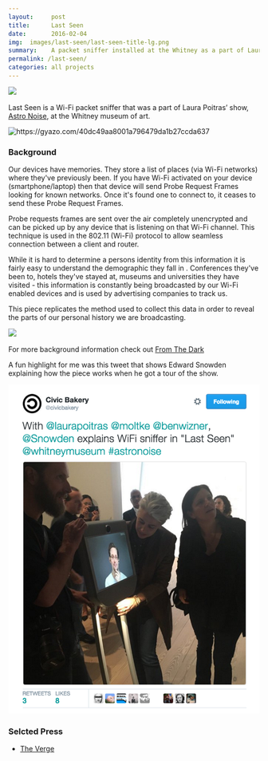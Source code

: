 ```yaml
---
layout:     post
title:      Last Seen
date:       2016-02-04
img:  images/last-seen/last-seen-title-lg.png
summary:    A packet sniffer installed at the Whitney as a part of Laura Poitras' show AstroNoise
permalink: /last-seen/
categories: all projects
---
```


<div class="mxn1">
<img class= "px3 center-block" src="/images/last-seen/last-seen-title-lg.png"/>
</div>



Last Seen is a Wi-Fi packet sniffer that was a part of Laura Poitras’ show, 
[Astro Noise](http://whitney.org/Exhibitions/LauraPoitras), at the Whitney museum of art.



<div class="mxn1">
<img class= "px3 center-block" src="/images/last-seen/loop.gif" alt="https://gyazo.com/40dc49aa8001a796479da1b27ccda637" width="356"/>
</div>


### Background

Our devices have memories. They store a list of places (via Wi-Fi networks) where they've previously been. If you have Wi-Fi activated on your device (smartphone/laptop) then that device will send Probe Request Frames looking for known networks. Once it's found one to connect to, it ceases to send these Probe Request Frames.


Probe requests frames are sent over the air completely unencrypted and can be picked up by any device that is listening on that Wi-Fi channel. 
This technique is used in the 802.11 (Wi-Fi)  protocol to allow seamless connection between a client and router.

While it is hard to determine a persons identity from this information it is fairly easy to understand the demographic they fall in . Conferences they've been to, hotels they've stayed at, museums and universities they have visited - this information is constantly being broadcasted by our Wi-Fi enabled devices and is used by advertising companies to track us. 


This piece replicates the method used to collect this data in order to reveal the parts of our personal history we are broadcasting.


<div class="mxn1">
<img class ="px3 center-block" src="/images/last-seen/people.png"/>
</div>


For more background information check out [From The Dark](http://samatt.github.io/from-the-dark)


A fun highlight for me was this tweet that shows Edward Snowden explaining how the piece works when he got a tour of the show.

<div class="mxn1">
<img class ="px3 center-block" style="max-height:700px;" src="/images/last-seen/snowden.png"/>
</div>


### Selcted Press


 - [The Verge](http://www.theverge.com/2016/2/5/10919006/laura-poitras-astro-noise-citizenfour-snowden-whitney-museum)



<!-- <div class="mxn1">
<iframe class="px4" src="//player.vimeo.com/video/110800707" width="670" height="376" frameborder="0" webkitallowfullscreen mozallowfullscreen allowfullscreen></iframe>
</div> -->